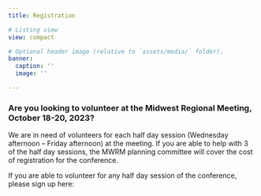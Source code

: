 ```yaml
---
title: Registration

# Listing view
view: compact

# Optional header image (relative to `assets/media/` folder).
banner:
  caption: ''
  image: ''

---
```

### Are you looking to volunteer at the Midwest Regional Meeting, October 18-20, 2023?

We are in need of volunteers for each half day session (Wednesday afternoon – Friday afternoon) at the meeting. If you are able to help with 3 of the half day sessions, the MWRM planning committee will cover the cost of registration for the conference.

If you are able to volunteer for any half day session of the conference, please sign up here: